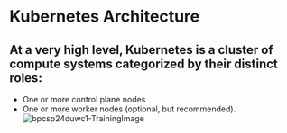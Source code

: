 # Kubernetes Architecture

## At a very high level, Kubernetes is a cluster of compute systems categorized by their distinct roles:

- One or more control plane nodes
- One or more worker nodes (optional, but recommended).
![bpcsp24duwc1-TrainingImage](https://github.com/user-attachments/assets/86fbd27a-e3a0-4c32-ad5a-06854e6c8a14)
